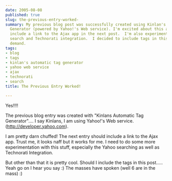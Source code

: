 ```yaml
---
date: 2005-08-08
published: true
slug: the-previous-entry-worked-
summary: My previous blog post was successfully created using Kinlan's Automatic Tag
  Generator (powered by Yahoo!'s Web service). I'm excited about this and plan to
  include a link to the Ajax app in the next post.  I'm also experimenting with Yahoo
  search and Technorati integration.  I decided to include tags in this post by popular
  demand.
tags:
- blog
- tags
- kinlan's automatic tag generator
- yahoo web service
- ajax
- technorati
- search
title: The Previous Entry Worked!

---
```

Yes!!!!<p />The previous blog entry was created with "Kinlans Automatic Tag Generator".... I say Kinlans, I am using Yahoo!'s Web service. (<a href="http://developer.yahoo.com">http://developer.yahoo.com</a>).<p />I am pretty darn chuffed! The next entry should include a link to the Ajax app.  Trust me, it looks naff but it works for me.  I need to do some more experimentation with this stuff, especially the Yahoo searching as well as Technorati Integration.  <p />But other than that it is pretty cool.  Should I include the tags in this post..... Yeah go on I hear you say :)  The masses have spoken (well 6 are in the mass) :)<p />

